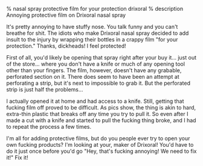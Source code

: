 % nasal spray protective film for your protection drixoral
% description Annoying protective film on Drixoral nasal spray

It's pretty annoying to have stuffy nose. You talk funny and you can't
breathe for shit. The idiots who make Drixoral nasal spray decided to
add insult to the injury by wrapping their bottles in a crappy film
"for your protection." Thanks, dickheads! I feel protected!

First of all, you'd likely be opening that spray right after your buy
it... just out of the store... where you don't have a knife or much
of any opening tool other than your fingers. The film, however, doesn't
have any grabable, perforated section on it. There does seem to have been
an attempt at perforating a strip, but it's next to impossible to grab
it. But the perforated strip is just half the problems...

I actually opened it at home and had access to a knife. Still, getting
that fucking film off proved to be difficult. As pics show, the thing
is akin to hard, extra-thin plastic that breaks off any time you try
to pull it. So even after I made a cut with a knife and started to pull
the fucking thing broke, and I had to repeat the process a few times.

I'm all for adding protective films, but do you people ever try to
open your own fucking products? I'm looking at your, maker of Drixoral!
You'd have to do it just once before you'd go "Hey, that's
fucking annoying! We need to fix it!" Fix it!

<img alt="" src="/content-pics/blog/2015-03-28-Protective-Film-On-Nasal-Spray.jpg" class="content_pic center">